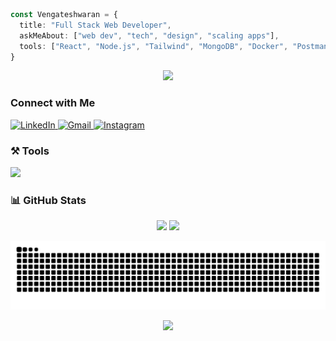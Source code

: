
```ts
const Vengateshwaran = {
  title: "Full Stack Web Developer",
  askMeAbout: ["web dev", "tech", "design", "scaling apps"],
  tools: ["React", "Node.js", "Tailwind", "MongoDB", "Docker", "Postman", "Git"],
}
```

<p align="center">

<img src="https://readme-typing-svg.herokuapp.com?font=Fira+Code&weight=500&pause=1000&color=FFFFFF&center=true&vCenter=true&width=435&lines=Building+Fullstack+Application;Designing+Better+User+Experience+%F0%9F%8C%8C;" />

</p>

### Connect with Me
<div align="left">

<a href="https://www.linkedin.com/in/vengateshwaran-k/" target="_blank">

<img src="https://raw.githubusercontent.com/maurodesouza/profile-readme-generator/master/src/assets/icons/social/linkedin/default.svg" width="52" height="40" alt="LinkedIn" />

</a>

<a href="mailto:kvengateshwaran1@gmail.com" target="_blank">

<img src="https://raw.githubusercontent.com/maurodesouza/profile-readme-generator/master/src/assets/icons/social/gmail/default.svg" width="52" height="40" alt="Gmail" />

</a>

<a href="https://www.instagram.com/vengateshwaran_/" target="_blank">

<img src="https://raw.githubusercontent.com/maurodesouza/profile-readme-generator/master/src/assets/icons/social/instagram/default.svg" width="52" height="40" alt="Instagram" />

</a>

</div>

### ⚒️ Tools
<p align="left">

<img src="https://skillicons.dev/icons?i=js,ts,react,nextjs,nodejs,express,mongodb,tailwind,git,docker,postman&theme=dark" />

</p>

### 📊 GitHub Stats
<p align="center">

<img src="https://github-readme-stats.vercel.app/api?username=Vengateshwaran1&show_icons=true&theme=midnight-purple&hide_border=true&border_radius=12&count_private=true&include_all_commits=true" height="180"/>

<img src="https://streak-stats.demolab.com/?user=Vengateshwaran1&theme=midnight-purple&hide_border=true&border_radius=12" height="180"/>

</p>

<p align="center">

<img src="https://raw.githubusercontent.com/Vengateshwaran1/Vengateshwaran1/output/snake.svg" alt="Snake animation" />

</p>

<p align="center">

<img src="https://readme-typing-svg.herokuapp.com?font=Fira+Code&duration=3000&pause=1000&color=8E44AD&center=true&vCenter=true&multiline=true&width=600&lines=%22Be+Kind+%26+Give+Respect.%22" />

</p>
